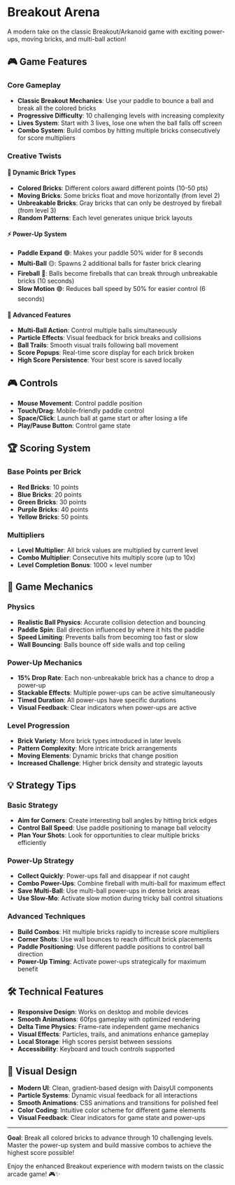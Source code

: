 # Breakout Arena

A modern take on the classic Breakout/Arkanoid game with exciting power-ups, moving bricks, and multi-ball action!

## 🎮 Game Features

### Core Gameplay
- **Classic Breakout Mechanics**: Use your paddle to bounce a ball and break all the colored bricks
- **Progressive Difficulty**: 10 challenging levels with increasing complexity
- **Lives System**: Start with 3 lives, lose one when the ball falls off screen
- **Combo System**: Build combos by hitting multiple bricks consecutively for score multipliers

### Creative Twists

#### 🧱 Dynamic Brick Types
- **Colored Bricks**: Different colors award different points (10-50 pts)
- **Moving Bricks**: Some bricks float and move horizontally (from level 2)
- **Unbreakable Bricks**: Gray bricks that can only be destroyed by fireball (from level 3)
- **Random Patterns**: Each level generates unique brick layouts

#### ⚡ Power-Up System
- **Paddle Expand** 🟢: Makes your paddle 50% wider for 8 seconds
- **Multi-Ball** 🟡: Spawns 2 additional balls for faster brick clearing
- **Fireball** 🔴: Balls become fireballs that can break through unbreakable bricks (10 seconds)
- **Slow Motion** 🟣: Reduces ball speed by 50% for easier control (6 seconds)

#### 🎯 Advanced Features
- **Multi-Ball Action**: Control multiple balls simultaneously
- **Particle Effects**: Visual feedback for brick breaks and collisions
- **Ball Trails**: Smooth visual trails following ball movement
- **Score Popups**: Real-time score display for each brick broken
- **High Score Persistence**: Your best score is saved locally

## 🎮 Controls

- **Mouse Movement**: Control paddle position
- **Touch/Drag**: Mobile-friendly paddle control
- **Space/Click**: Launch ball at game start or after losing a life
- **Play/Pause Button**: Control game state

## 🏆 Scoring System

### Base Points per Brick
- **Red Bricks**: 10 points
- **Blue Bricks**: 20 points  
- **Green Bricks**: 30 points
- **Purple Bricks**: 40 points
- **Yellow Bricks**: 50 points

### Multipliers
- **Level Multiplier**: All brick values are multiplied by current level
- **Combo Multiplier**: Consecutive hits multiply score (up to 10x)
- **Level Completion Bonus**: 1000 × level number

## 🎲 Game Mechanics

### Physics
- **Realistic Ball Physics**: Accurate collision detection and bouncing
- **Paddle Spin**: Ball direction influenced by where it hits the paddle
- **Speed Limiting**: Prevents balls from becoming too fast or slow
- **Wall Bouncing**: Balls bounce off side walls and top ceiling

### Power-Up Mechanics
- **15% Drop Rate**: Each non-unbreakable brick has a chance to drop a power-up
- **Stackable Effects**: Multiple power-ups can be active simultaneously
- **Timed Duration**: All power-ups have specific durations
- **Visual Feedback**: Clear indicators when power-ups are active

### Level Progression
- **Brick Variety**: More brick types introduced in later levels
- **Pattern Complexity**: More intricate brick arrangements
- **Moving Elements**: Dynamic bricks that change position
- **Increased Challenge**: Higher brick density and strategic layouts

## 💡 Strategy Tips

### Basic Strategy
- **Aim for Corners**: Create interesting ball angles by hitting brick edges
- **Control Ball Speed**: Use paddle positioning to manage ball velocity
- **Plan Your Shots**: Look for opportunities to clear multiple bricks efficiently

### Power-Up Strategy
- **Collect Quickly**: Power-ups fall and disappear if not caught
- **Combo Power-Ups**: Combine fireball with multi-ball for maximum effect
- **Save Multi-Ball**: Use multi-ball power-ups in dense brick areas
- **Use Slow-Mo**: Activate slow motion during tricky ball control situations

### Advanced Techniques
- **Build Combos**: Hit multiple bricks rapidly to increase score multipliers
- **Corner Shots**: Use wall bounces to reach difficult brick placements
- **Paddle Positioning**: Use different paddle positions to control ball direction
- **Power-Up Timing**: Activate power-ups strategically for maximum benefit

## 🛠️ Technical Features

- **Responsive Design**: Works on desktop and mobile devices
- **Smooth Animations**: 60fps gameplay with optimized rendering
- **Delta Time Physics**: Frame-rate independent game mechanics
- **Visual Effects**: Particles, trails, and animations enhance gameplay
- **Local Storage**: High scores persist between sessions
- **Accessibility**: Keyboard and touch controls supported

## 🎨 Visual Design

- **Modern UI**: Clean, gradient-based design with DaisyUI components
- **Particle Systems**: Dynamic visual feedback for all interactions
- **Smooth Animations**: CSS animations and transitions for polished feel
- **Color Coding**: Intuitive color scheme for different game elements
- **Visual Feedback**: Clear indicators for game state and power-ups

---

**Goal**: Break all colored bricks to advance through 10 challenging levels. Master the power-up system and build massive combos to achieve the highest score possible!

Enjoy the enhanced Breakout experience with modern twists on the classic arcade game! 🎮✨
